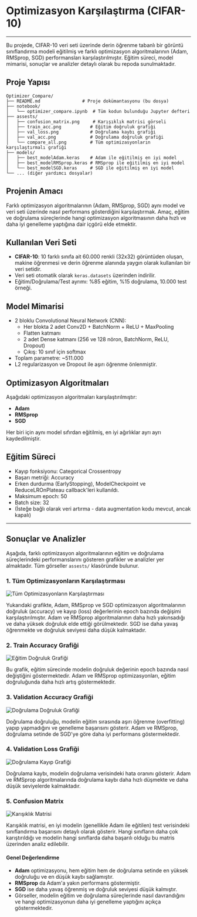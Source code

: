 # Optimizasyon Karşılaştırma (CIFAR-10)
---
Bu projede, CIFAR-10 veri seti üzerinde derin öğrenme tabanlı bir görüntü sınıflandırma modeli eğitilmiş ve farklı optimizasyon algoritmalarının (Adam, RMSprop, SGD) performansları karşılaştırılmıştır. Eğitim süreci, model mimarisi, sonuçlar ve analizler detaylı olarak bu repoda sunulmaktadır.

## Proje Yapısı

```
Optimizer_Compare/
├── README.md                # Proje dokümantasyonu (bu dosya)
├── notebook/
│   └── optimizer_compare.ipynb  # Tüm kodun bulunduğu Jupyter defteri
├── assests/
│   ├── confusion_matrix.png     # Karışıklık matrisi görseli
│   ├── train_acc.png           # Eğitim doğruluk grafiği
│   ├── val_loss.png            # Doğrulama kaybı grafiği
│   ├── val_acc.png             # Doğrulama doğruluk grafiği
│   └── compare_all.png         # Tüm optimizasyonların karşılaştırmalı grafiği
├── models/
│   ├── best_modelAdam.keras    # Adam ile eğitilmiş en iyi model
│   ├── best_modelRMSprop.keras # RMSprop ile eğitilmiş en iyi model
│   └── best_modelSGD.keras     # SGD ile eğitilmiş en iyi model
└── ... (diğer yardımcı dosyalar)
```

## Projenin Amacı

Farklı optimizasyon algoritmalarının (Adam, RMSprop, SGD) aynı model ve veri seti üzerinde nasıl performans gösterdiğini karşılaştırmak. Amaç, eğitim ve doğrulama süreçlerinde hangi optimizasyon algoritmasının daha hızlı ve daha iyi genelleme yaptığına dair içgörü elde etmektir.

## Kullanılan Veri Seti

- **CIFAR-10**: 10 farklı sınıfa ait 60.000 renkli (32x32) görüntüden oluşan, makine öğrenmesi ve derin öğrenme alanında yaygın olarak kullanılan bir veri setidir.
- Veri seti otomatik olarak `keras.datasets` üzerinden indirilir.
- Eğitim/Doğrulama/Test ayrımı: %85 eğitim, %15 doğrulama, 10.000 test örneği.

## Model Mimarisi

- 2 bloklu Convolutional Neural Network (CNN):
  - Her blokta 2 adet Conv2D + BatchNorm + ReLU + MaxPooling
  - Flatten katmanı
  - 2 adet Dense katmanı (256 ve 128 nöron, BatchNorm, ReLU, Dropout)
  - Çıkış: 10 sınıf için softmax
- Toplam parametre: ~511.000
- L2 regularizasyon ve Dropout ile aşırı öğrenme önlenmiştir.

## Optimizasyon Algoritmaları

Aşağıdaki optimizasyon algoritmaları karşılaştırılmıştır:
- **Adam**
- **RMSprop**
- **SGD**

Her biri için aynı model sıfırdan eğitilmiş, en iyi ağırlıklar ayrı ayrı kaydedilmiştir.

## Eğitim Süreci

- Kayıp fonksiyonu: Categorical Crossentropy
- Başarı metriği: Accuracy
- Erken durdurma (EarlyStopping), ModelCheckpoint ve ReduceLROnPlateau callback'leri kullanıldı.
- Maksimum epoch: 50
- Batch size: 32
- (İsteğe bağlı olarak veri artırma - data augmentation kodu mevcut, ancak kapalı)

--- 
## Sonuçlar ve Analizler

Aşağıda, farklı optimizasyon algoritmalarının eğitim ve doğrulama süreçlerindeki performanslarını gösteren grafikler ve analizler yer almaktadır. Tüm görseller `assests/` klasöründe bulunur.

### 1. Tüm Optimizasyonların Karşılaştırması

![Tüm Optimizasyonların Karşılaştırması](assests/compare_all.png)

Yukarıdaki grafikte, Adam, RMSprop ve SGD optimizasyon algoritmalarının doğruluk (accuracy) ve kayıp (loss) değerlerinin epoch bazında değişimi karşılaştırılmıştır. Adam ve RMSprop algoritmalarının daha hızlı yakınsadığı ve daha yüksek doğruluk elde ettiği görülmektedir. SGD ise daha yavaş öğrenmekte ve doğruluk seviyesi daha düşük kalmaktadır.

### 2. Train Accuracy Grafiği

![Eğitim Doğruluk Grafiği](assests/train_acc.png)

Bu grafik, eğitim sürecinde modelin doğruluk değerinin epoch bazında nasıl değiştiğini göstermektedir. Adam ve RMSprop optimizasyonları, eğitim doğruluğunda daha hızlı artış göstermektedir.

### 3. Validation Accuracy Grafiği

![Doğrulama Doğruluk Grafiği](assests/val_acc.png)

Doğrulama doğruluğu, modelin eğitim sırasında aşırı öğrenme (overfitting) yapıp yapmadığını ve genelleme başarısını gösterir. Adam ve RMSprop, doğrulama setinde de SGD'ye göre daha iyi performans göstermektedir.

### 4. Validation Loss Grafiği

![Doğrulama Kayıp Grafiği](assests/val_loss.png)

Doğrulama kaybı, modelin doğrulama verisindeki hata oranını gösterir. Adam ve RMSprop algoritmalarında doğrulama kaybı daha hızlı düşmekte ve daha düşük seviyelerde kalmaktadır.

### 5. Confusion Matrix

![Karışıklık Matrisi](assests/confusion_matrix.png)

Karışıklık matrisi, en iyi modelin (genellikle Adam ile eğitilen) test verisindeki sınıflandırma başarısını detaylı olarak gösterir. Hangi sınıfların daha çok karıştırıldığı ve modelin hangi sınıflarda daha başarılı olduğu bu matris üzerinden analiz edilebilir.

#### Genel Değerlendirme
- **Adam** optimizasyonu, hem eğitim hem de doğrulama setinde en yüksek doğruluğu ve en düşük kaybı sağlamıştır.
- **RMSprop** da Adam'a yakın performans göstermiştir.
- **SGD** ise daha yavaş öğrenmiş ve doğruluk seviyesi düşük kalmıştır.
- Görseller, modelin eğitim ve doğrulama süreçlerinde nasıl davrandığını ve hangi optimizasyonun daha iyi genelleme yaptığını açıkça göstermektedir.
